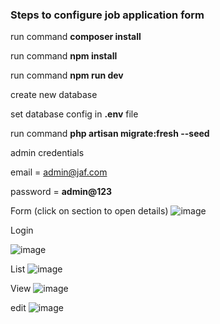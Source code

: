 ### Steps to configure job application form
run command **composer install**

run command **npm install**

run command **npm run dev**

create new database

set database config in **.env** file

run command **php artisan migrate:fresh --seed**

admin credentials

email = admin@jaf.com

password = **admin@123**

Form (click on section to open details)
![image](https://user-images.githubusercontent.com/7939803/132899010-ac699f34-70a4-4f0d-a39a-fdd3fc3b8591.png)


Login

![image](https://user-images.githubusercontent.com/7939803/132898571-41b76e32-b8a5-44ad-98a6-c4ec7ec81585.png)

List
![image](https://user-images.githubusercontent.com/7939803/132899151-94a8e7b2-7a27-45fa-8ce4-a0466d60a9e8.png)

View
![image](https://user-images.githubusercontent.com/7939803/132899209-fc8a9120-838c-4b56-bdd4-b24de192d798.png)

edit
![image](https://user-images.githubusercontent.com/7939803/132899248-b4fe5c0d-cfe7-417d-ae36-6310a443baf8.png)



